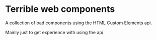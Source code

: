 # Terrible web components

A collection of bad components using the HTML Custom Elements api.

Mainly just to get experience with using the api

